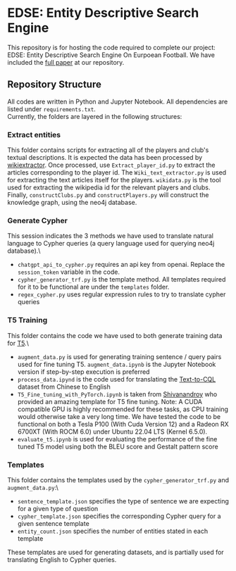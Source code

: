 # EDSE: Entity Descriptive Search Engine
This repository is for hosting the code required to complete our project: EDSE: Entity Descriptive Search Engine On Eurpoean Football. We have included the [full paper](https://github.com/flyrobot27/EDSE/blob/master/EDSE__Entity_Descriptive_Search_Engine__Final_Report.pdf) at our repository.

## Repository Structure
All codes are written in Python and Jupyter Notebook. All dependencies are listed under `requirements.txt`.\
Currently, the folders are layered in the following structures:

### Extract entities
This folder contains scripts for extracting all of the players and club's textual descriptions. It is expected the data has been processed by [wikiextractor](https://github.com/attardi/wikiextractor). Once processed, use `Extract_player_id.py` to extract the articles corresponding to the player id. The `Wiki_text_extractor.py` is used for extracting the text articles itself for the players. `wikidata.py` is the tool used for extracting the wikipedia id for the relevant players and clubs. Finally, `constructClubs.py` and `constructPlayers.py` will construct the knowledge graph, using the neo4j database.

### Generate Cypher
This session indicates the 3 methods we have used to translate natural language to Cypher queries (a query language used for querying neo4j database).\
- `chatgpt_api_to_cypher.py` requires an api key from openai. Replace the `session_token` variable in the code.
- `cypher_generator_trf.py` is the template method. All templates required for it to be functional are under the `templates` folder.
- `regex_cypher.py` uses regular expression rules to try to translate cypher queries

### T5 Training
This folder contains the code we have used to both generate training data for [T5](https://huggingface.co/docs/transformers/en/model_doc/t5).\
- `augment_data.py` is used for generating training sentence / query pairs used for fine tuning T5. `augment_data.ipynb` is the Jupyter Notebook version if step-by-step execution is preferred
- `process_data.ipynd` is the code used for translating the [Text-to-CQL](https://github.com/Guoaibo/Text-to-CQL) dataset from Chinese to English
- `T5_Fine_tuning_with_PyTorch.ipynb` is taken from [Shivanandroy](https://github.com/Shivanandroy/T5-Finetuning-PyTorch) who provided an amazing template for T5 fine tuning. Note: A CUDA compatible GPU is highly recommended for these tasks, as CPU training would otherwise take a very long time. We have tested the code to be functional on both a Tesla P100 (With Cuda Version 12) and a Radeon RX 6700XT (With ROCM 6.0) under Ubuntu 22.04 LTS (Kernel 6.5.0).
- `evaluate_t5.ipynb` is used for evaluating the performance of the fine tuned T5 model using both the BLEU score and Gestalt pattern score

### Templates
This folder contains the templates used by the `cypher_generator_trf.py` and `augment_data.py`:\
- `sentence_template.json` specifies the type of sentence we are expecting for a given type of question
- `cypher_template.json` specifies the corresponding Cypher query for a given sentence template
- `entity_count.json` specifies the number of entities stated in each template

These templates are used for generating datasets, and is partially used for translating English to Cypher queries.
